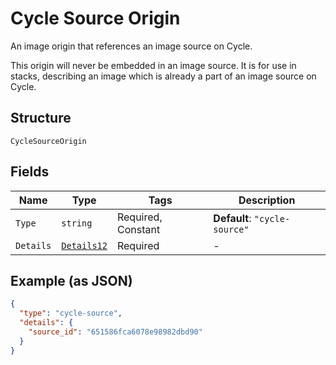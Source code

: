 
# Cycle Source Origin

An image origin that references an image source on Cycle.

This origin will never be embedded in an image source. It is for use in stacks, describing an image which is already a part of an image source on Cycle.

## Structure

`CycleSourceOrigin`

## Fields

| Name | Type | Tags | Description |
|  --- | --- | --- | --- |
| `Type` | `string` | Required, Constant | **Default**: `"cycle-source"` |
| `Details` | [`Details12`](../../doc/models/details-12.md) | Required | - |

## Example (as JSON)

```json
{
  "type": "cycle-source",
  "details": {
    "source_id": "651586fca6078e98982dbd90"
  }
}
```

